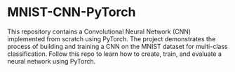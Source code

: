 # MNIST-CNN-PyTorch
This repository contains a Convolutional Neural Network (CNN) implemented from scratch using PyTorch. The project demonstrates the process of building and training a CNN on the MNIST dataset for multi-class classification. Follow this repo to learn how to create, train, and evaluate a neural network using PyTorch.
